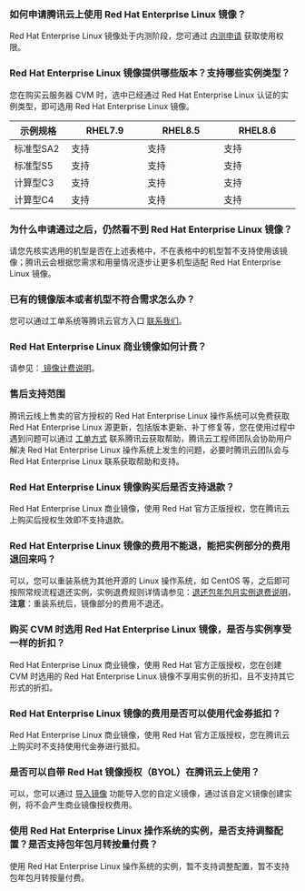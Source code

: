 ### 如何申请腾讯云上使用 Red Hat Enterprise Linux 镜像？
Red Hat Enterprise Linux 镜像处于内测阶段，您可通过 [内测申请](https://cloud.tencent.com/apply/p/2yj9npvw8lq) 获取使用权限。

### Red Hat Enterprise Linux 镜像提供哪些版本？支持哪些实例类型？

<dx-alert infotype="explain" title="">
您在购买云服务器 CVM 时，选中已经通过 Red Hat Enterprise Linux 认证的实例类型，即可选用 Red Hat Enterprise Linux 镜像。
</dx-alert>

<table class="tg">
<thead>
  <tr>
    <th width="15%">示例规格</th>
    <th width="20%">RHEL7.9</th>
    <th width="20%">RHEL8.5</th>
   <th width="20%">RHEL8.6</th>
  </tr>
</thead>
<tbody>
  <tr>
    <td class="tg-0pky">标准型SA2</td>
    <td class="tg-0pky">支持</td>
    <td class="tg-0pky">支持</td>
  <td class="tg-0pky">支持</td>
  </tr>
  <tr>
    <td class="tg-0pky">标准型S5</td>
    <td class="tg-0pky">支持</td>
    <td class="tg-0pky">支持</td>
    <td class="tg-0pky">支持</td>
  </tr>
  <tr>
    <td class="tg-0pky">计算型C3</td>
    <td class="tg-0pky">支持</td>
    <td class="tg-0pky">支持</td>
   <td class="tg-0pky">支持</td>
  </tr>
  <tr>
    <td class="tg-0pky">计算型C4</td>
    <td class="tg-0pky">支持</td>
    <td class="tg-0pky">支持</td>
 <td class="tg-0pky">支持</td>
  </tr>
</tbody>
</table>

### 为什么申请通过之后，仍然看不到 Red Hat Enterprise Linux 镜像？
请您先核实选用的机型是否在上述表格中，不在表格中的机型暂不支持使用该镜像；腾讯云会根据您需求和用量情况逐步让更多机型适配 Red Hat Enterprise Linux 镜像。

### 已有的镜像版本或者机型不符合需求怎么办？
您可以通过工单系统等腾讯云官方入口 [联系我们](https://cloud.tencent.com/document/product/282/1558)。

### Red Hat Enterprise Linux 商业镜像如何计费？
请参见：[ 镜像计费说明](https://cloud.tencent.com/document/product/213/91068#red-hat-enterprise-linux-.E9.95.9C.E5.83.8F.E8.AE.A1.E8.B4.B9.E8.AF.B4.E6.98.8E)。

### 售后支持范围
腾讯云线上售卖的官方授权的 Red Hat Enterprise Linux 操作系统可以免费获取 Red Hat Enterprise Linux 源更新，包括版本更新、补丁修复等，您在使用过程中遇到问题可以通过 [工单方式](https://console.cloud.tencent.com/workorder/category) 联系腾讯云获取帮助，腾讯云工程师团队会协助用户解决 Red Hat Enterprise Linux 操作系统上发生的问题，必要时腾讯云团队会与 Red Hat Enterprise Linux 联系获取帮助和支持。 

### Red Hat Enterprise Linux 镜像购买后是否支持退款？
Red Hat Enterprise Linux 商业镜像，使用 Red Hat 官方正版授权，您在腾讯云上购买后授权生效即不支持退款。

### Red Hat Enterprise Linux 镜像的费用不能退，能把实例部分的费用退回来吗？
可以，您可以重装系统为其他开源的 Linux 操作系统，如 CentOS 等，之后即可按照常规流程退还实例，实例退费规则详情请参见：[退还包年包月实例退费说明](https://cloud.tencent.com/document/product/213/9711)，**注意**：重装系统后，镜像部分的费用不退还。

### 购买 CVM 时选用 Red Hat Enterprise Linux 镜像，是否与实例享受一样的折扣？
Red Hat Enterprise Linux 商业镜像，使用 Red Hat 官方正版授权，您在创建 CVM 时选用的 Red Hat Enterprise Linux 镜像不享用实例的折扣，且不支持其它形式的折扣。

### Red Hat Enterprise Linux 镜像的费用是否可以使用代金券抵扣？
Red Hat Enterprise Linux 商业镜像，使用 Red Hat 官方正版授权，您在腾讯云上购买时不支持使用代金券进行抵扣。

### 是否可以自带 Red Hat 镜像授权（BYOL）在腾讯云上使用？
可以，您可以通过 [导入镜像](https://cloud.tencent.com/document/product/213/4945) 功能导入您的自定义镜像，通过该自定义镜像创建实例，将不会产生商业镜像授权费用。

### 使用 Red Hat Enterprise Linux 操作系统的实例，是否支持调整配置？是否支持包年包月转按量付费？
使用 Red Hat Enterprise Linux 操作系统的实例，暂不支持调整配置，暂不支持包年包月转按量付费。

